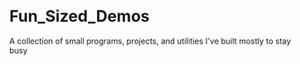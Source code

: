 # Fun_Sized_Demos
A collection of small programs, projects, and utilities I've built mostly to stay busy
